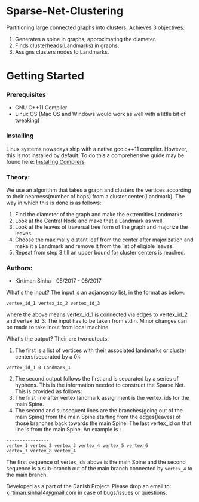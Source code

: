 # Sparse-Net-Clustering
Partitioning large connected graphs into clusters.
Achieves 3 objectives:
1. Generates a spine in graphs, approximating the diameter. 
2. Finds clusterheads(Landmarks) in graphs.  
3. Assigns clusters nodes to Landmarks. 

# Getting Started
### Prerequisites
* GNU C++11 Compiler
* Linux OS (Mac OS and Windows would work as well with a little bit of tweaking)


### Installing

Linux systems nowadays ship with a native gcc c++11 complier. However, this is not installed by default. To do this a comprehensive guide may be found here: [Installing Compilers](https://help.ubuntu.com/community/InstallingCompilers)


### Theory:
We use an algorithm that takes a graph and clusters the vertices according to their nearness(number of hops) from a cluster center(Landmark). The way in which this is done is as follows:

1. Find the diameter of the graph and make the extremities Landmarks.
2. Look at the Central Node and make that a Landmark as well.
3. Look at the leaves of traversal tree form of the graph and majorize the leaves.
4. Choose the maximally distant leaf from the center after majorization and make it a Landmark and remove it from the list of eligible leaves.
5. Repeat from step 3 till an upper bound for cluster centers is reached.

### Authors:
* Kirtiman Sinha - 05/2017 - 08/2017

What's the input?
The input is an adjancency list, in the format as below:
```
vertex_id_1 vertex_id_2 vertex_id_3
```

where the above means vertex_id_1 is connected via edges to vertex_id_2 and vertex_id_3. The input has to be taken from stdin. Minor changes can be made to take inout from local machine.

What's the output?
Their are two outputs:
1. The first is a list of vertices with their associated landmarks or cluster centers(separated by a 0):
```
vertex_id_1 0 Landmark_1
```

2. The second output follows the first and is separated by a series of hyphens. This is the information needed to construct the Sparse  Net. This is provided as follows:
  1. The first line after vertex landmark assignment is the vertex_ids for the main Spine.
  2. The second and subsequent lines are the branches(going out of the main Spine) from the main Spine starting from the edges(leaves)        of those branches back towards the main Spine. The last vertex_id on that line is from the main Spine.
 An example is :
 ``` 
 ----------------
 vertex_1 vertex_2 vertex_3 vertex_4 vertex_5 vertex_6 
 vertex_7 vertex_8 vertex_4
 ```
 
 The first sequence of vertex_ids above is the main Spine and the second sequence is a sub-branch out of the main branch connected by ```vertex_4``` to the main branch.
  
  

Developed as a part of the Danish Project. Please drop an email to: kirtiman.sinha14@gmail.com in case of bugs/issues or questions. 
